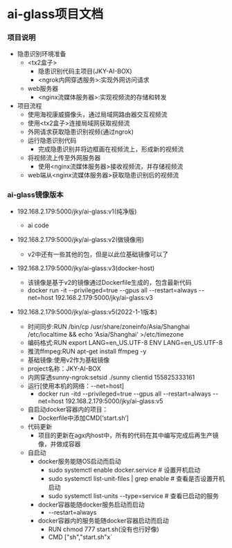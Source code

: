 # ai-glass项目文档 

### 项目说明
- 隐患识别环境准备
  - <tx2盒子>
    - 隐患识别代码主项目(JKY-AI-BOX)
    - <ngrok内网穿透服务>:实现外网访问请求
  - web服务器
    - <nginx流媒体服务器>:实现视频流的存储和转发
- 项目流程
  - 使用海视康威摄像头，通过局域网路由器交互视频流
  - 使用<tx2盒子>连接局域网获取视频流
  - 外网请求获取隐患识别视频(通过ngrok)
  - 运行隐患识别代码
    - 完成隐患识别并将边框画在视频流上，形成新的视频流
  - 将视频流上传至外网服务器
    - 使用<nginx流媒体服务器>接收视频流，并存储视频流
  - web端从<nginx流媒体服务器>获取隐患识别后的视频流

### ai-glass镜像版本
- 192.168.2.179:5000/jky/ai-glass:v1(纯净版)
  - ai code

- 192.168.2.179:5000/jky/ai-glass:v2(做镜像用)
  - v2中还有一些其他的包，但是以此位基础镜像可以了

- 192.168.2.179:5000/jky/ai-glass:v3(docker-host)
  - 该镜像是基于v2的镜像通过Dockerfile生成的，包含最新代码 
  - docker run -it --privileged=true --gpus all --restart=always --net=host 192.168.2.179:5000/jky/ai-glass:v3

- 192.168.2.179:5000/jky/ai-glass:v5(2022-1-1版本)
  - 时间同步:RUN /bin/cp /usr/share/zoneinfo/Asia/Shanghai /etc/localtime && echo 'Asia/Shanghai' >/etc/timezone
  - 编码格式:RUN export LANG=en_US.UTF-8 ENV LANG=en_US.UTF-8
  - 推流ffmpeg:RUN apt-get install ffmpeg -y
  - 基础镜像:使用v2作为基础镜像
  - project名称：JKY-AI-BOX
  - 内网穿透sunny-ngrok:setsid ./sunny clientid 155825333161 
  - 运行[使用本机的网络：--net=host]
    - docker run -itd --privileged=true --gpus all --restart=always --net=host 192.168.2.179:5000/jky/ai-glass:v5 
  - 自启动docker容器内的项目：
    - Dockerfile中添加CMD[‘start.sh’]
  - 代码更新
    - 项目的更新在agx内host中，所有的代码在其中编写完成后再生产镜像，并做成容器
  - 自启动
    - docker服务能随OS启动而启动
      - sudo systemctl enable docker.service    # 设置开机启动
      - sudo systemctl list-unit-files | grep enable    # 查看是否设置开机启动
      - sudo systemctl list-units --type=service    # 查看已启动的服务
    - docker容器能随docker服务启动而启动
      - --restart=always
    - docker容器内的服务能随docker容器启动而启动
      - RUN chmod 777 start.sh(没有也行好像)
      - CMD ["sh","start.sh"x`